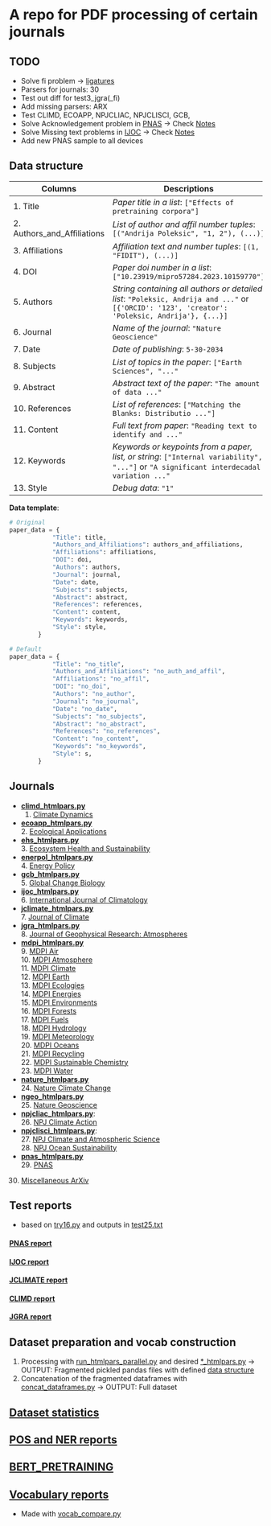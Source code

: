 # A repo for PDF processing of certain journals

## TODO
- Solve fi problem -> [ligatures](PDF_TXT/ligatures_list.txt)
- Parsers for journals: 30
- Test out diff for test3_jgra(_fi)
- Add missing parsers: ARX
- Test CLIMD, ECOAPP, NPJCLIAC, NPJCLISCI, GCB, 
- Solve Acknowledgement problem in [PNAS](/PDF_TXT/pnas_htmlpars.py) -> Check [Notes](/PDF_TXT/REPORTS/PNAS_test.md)
- Solve Missing text problems in [IJOC](/PDF_TXT/ijoc_htmlpars.py) -> Check [Notes](/PDF_TXT/REPORTS/IJOC_test.md)
- Add new PNAS sample to all devices 

## Data structure

| Columns | Descriptions |
| ------- | ------------ |
|1. Title|*Paper title in a list*: `["Effects of pretraining corpora"]`|
|2. Authors_and_Affiliations|*List of author and affil number tuples*: `[("Andrija Poleksic", "1, 2"), (...)]`|
|3. Affiliations|*Affiliation text and number tuples*: `[(1, "FIDIT"), (...)]`|
|4. DOI|*Paper doi number in a list*: `["10.23919/mipro57284.2023.10159770"]`|
|5. Authors|*String containing all authors or detailed list*: `"Poleksic, Andrija and ..."` or `[{'ORCID': '123', 'creator': 'Poleksic, Andrija'}, {...}]`|
|6. Journal|*Name of the journal*: `"Nature Geoscience"`|
|7. Date|*Date of publishing*: `5-30-2034`|
|8. Subjects|*List of topics in the paper*: `["Earth Sciences", "..."`|
|9. Abstract|*Abstract text of the paper*: `"The amount of data ..."`|
|10. References|*List of references*: `["Matching the Blanks: Distributio ..."]`|
|11. Content|*Full text from paper*: `"Reading text to identify and ..."`|
|12. Keywords|*Keywords or keypoints from a paper, list, or string*: `["Internal variability", "..."]` or `"A significant interdecadal variation ..."`|
|13. Style|*Debug data*: `"1"`|


**Data template**:
``` python
# Original
paper_data = {
            "Title": title,
            "Authors_and_Affiliations": authors_and_affiliations,
            "Affiliations": affiliations,
            "DOI": doi,
            "Authors": authors,
            "Journal": journal,
            "Date": date,
            "Subjects": subjects,
            "Abstract": abstract,
            "References": references,
            "Content": content,
            "Keywords": keywords,
            "Style": style,
        }

# Default
paper_data = {
            "Title": "no_title",
            "Authors_and_Affiliations": "no_auth_and_affil",
            "Affiliations": "no_affil",
            "DOI": "no_doi",
            "Authors": "no_author",
            "Journal": "no_journal",
            "Date": "no_date",
            "Subjects": "no_subjects",
            "Abstract": "no_abstract",
            "References": "no_references",
            "Content": "no_content",
            "Keywords": "no_keywords",
            "Style": s,
        }
```




## Journals

- [**climd_htmlpars.py**](PDF_TXT/climd_htmlpars.py)    
    1. [Climate Dynamics](https://link.springer.com/journal/382)    
- [**ecoapp_htmlpars.py**](PDF_TXT/ecoapp_htmlpars.py)    
    2. [Ecological Applications](https://esajournals.onlinelibrary.wiley.com/journal/19395582) 
- [**ehs_htmlpars.py**](PDF_TXT/ehs_htmlpars.py)    
    3. [Ecosystem Health and Sustainability](https://spj.science.org/journal/ehs)
- [**enerpol_htmlpars.py**](PDF_TXT/enerpol_htmlpars.py)    
    4. [Energy Policy](https://www.sciencedirect.com/journal/energy-policy)
- [**gcb_htmlpars.py**](PDF_TXT/gcb_htmlpars.py)    
    5. [Global Change Biology](https://onlinelibrary.wiley.com/journal/13652486)
- [**ijoc_htmlpars.py**](PDF_TXT/ijoc_htmlpars.py)    
    6. [International Journal of Climatology](https://rmets.onlinelibrary.wiley.com/journal/10970088)
- [**jclimate_htmlpars.py**](PDF_TXT/jclimate_htmlpars.py)  
    7. [Journal of Climate](https://www.ametsoc.org/index.cfm/ams/publications/journals/journal-of-climate/)
- [**jgra_htmlpars.py**](PDF_TXT/jgra_htmlpars.py)  
    8. [Journal of Geophysical Research: Atmospheres](https://agupubs.onlinelibrary.wiley.com/journal/21698996?journalRedirectCheck=true)
- [**mdpi_htmlpars.py**](PDF_TXT/mdpi_htmlpars.py)  
    9. [MDPI Air](https://www.mdpi.com/journal/air)     
    10. [MDPI Atmosphere](https://www.mdpi.com/journal/atmosphere)  
    11. [MDPI Climate](https://www.mdpi.com/journal/climate)    
    12. [MDPI Earth](https://www.mdpi.com/journal/earth)    
    13. [MDPI Ecologies](https://www.mdpi.com/journal/ecologies)    
    14. [MDPI Energies](https://www.mdpi.com/journal/energies)  
    15. [MDPI Environments](https://www.mdpi.com/journal/environments)  
    16. [MDPI Forests](https://www.mdpi.com/journal/forests)    
    17. [MDPI Fuels](https://www.mdpi.com/journal/fuels)    
    18. [MDPI Hydrology](https://www.mdpi.com/journal/hydrology)    
    19. [MDPI Meteorology](https://www.mdpi.com/journal/meteorology)    
    20. [MDPI Oceans](https://www.mdpi.com/journal/oceans)  
    21. [MDPI Recycling](https://www.mdpi.com/journal/recycling)    
    22. [MDPI Sustainable Chemistry](https://www.mdpi.com/journal/suschem)  
    23. [MDPI Water](https://www.mdpi.com/journal/water)    
- [**nature_htmlpars.py**](PDF_TXT/nature_htmlpars.py)  
    24. [Nature Climate Change](https://www.nature.com/nclimate/)
- [**ngeo_htmlpars.py**](PDF_TXT/ngeo_htmlpars.py)  
    25. [Nature Geoscience](https://www.nature.com/ngeo/)
- [**npjcliac_htmlpars.py**](PDF_TXT/npjcliac_htmlpars.py):     
    26. [NPJ Climate Action](https://www.nature.com/npjclimataction/)
- [**npjclisci_htmlpars.py**](PDF_TXT/npjclisci_htmlpars.py):   
    27. [NPJ Climate and Atmospheric Science](https://www.nature.com/npjclimatsci/)     
    28. [NPJ Ocean Sustainability](https://www.nature.com/npjoceansustain/)
- [**pnas_htmlpars.py**](PDF_TXT/pnas_htmlpars.py)    
    29. [PNAS](https://www.pnas.org/)   
30. [Miscellaneous ArXiv](https://arxiv.org/)

## Test reports
- based on [try16.py](/PDF_TXT/try16.py) and outputs in [test25.txt](/PDF_TXT/test25.txt)

#### [PNAS report](/PDF_TXT/REPORTS/PNAS_test.md)
#### [IJOC report](/PDF_TXT/REPORTS/IJOC_test.md)
#### [JCLIMATE report](/PDF_TXT/REPORTS/JCLIMATE_test.md)
#### [CLIMD report](/PDF_TXT/REPORTS/CLIMD_test.md)
#### [JGRA report](/PDF_TXT/REPORTS/JGRA_test.md)

## Dataset preparation and vocab construction
1. Processing with [run_htmlpars_parallel.py](/PDF_TXT/run_htmlpars_parallel.py) and desired [*_htmlpars.py](#Journals) -> OUTPUT: Fragmented pickled pandas files with defined [data structure](#Data_structure)
2. Concatenation of the fragmented dataframes with [concat_dataframes.py](/PDF_TXT/concat_dataframes.py) -> OUTPUT: Full dataset 

## [Dataset statistics](/PDF_TXT/REPORTS/data_stats.md)

## [POS and NER reports](/PDF_TXT/REPORTS/10ksample_report.md)

## [BERT_PRETRAINING](https://github.com/P0L3/bert_pretraining.git)

## [Vocabulary reports](/PDF_TXT/REPORTS/IMAGES/VENN/)
- Made with [vocab_compare.py](/PDF_TXT/vocab_compare.py)
